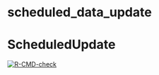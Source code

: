 # scheduled_data_update
# ScheduledUpdate

 <!-- badges: start -->
  [![R-CMD-check](https://github.com/jessicajcss/ScheduledUpdate/actions/workflows/R-CMD-check.yaml/badge.svg)](https://github.com/jessicajcss/ScheduledUpdate/actions/workflows/R-CMD-check.yaml)
  <!-- badges: end -->
